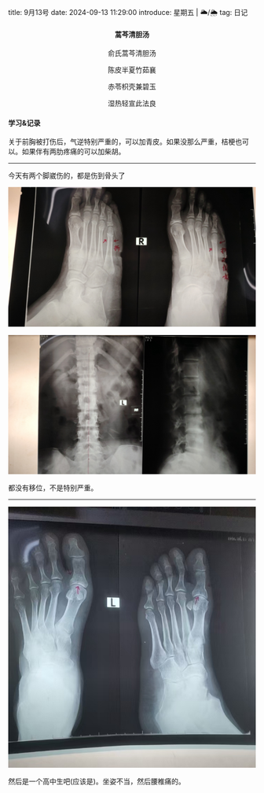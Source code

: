 title: 9月13号
date: 2024-09-13 11:29:00
introduce: 星期五 | 🌥️/🌦️
tag: 日记

<h4 align="center">蒿芩清胆汤</h4>

<p align="center">俞氏蒿芩清胆汤</p> 
<p align="center">陈皮半夏竹茹襄</p>
<p align="center">赤苓枳壳兼碧玉</p>
<p align="center">湿热轻宣此法良</p>

#### 学习&记录

关于前胸被打伤后，气逆特别严重的，可以加青皮。如果没那么严重，桔梗也可以。如果伴有两肋疼痛的可以加柴胡。

---

今天有两个脚崴伤的，都是伤到骨头了

![1](/static/img/2024/9/13/1.jpg)

![2](/static/img/2024/9/13/2.jpg)

都没有移位，不是特别严重。

---

![3](/static/img/2024/9/13/3.jpg)

然后是一个高中生吧(应该是)。坐姿不当，然后腰椎痛的。
